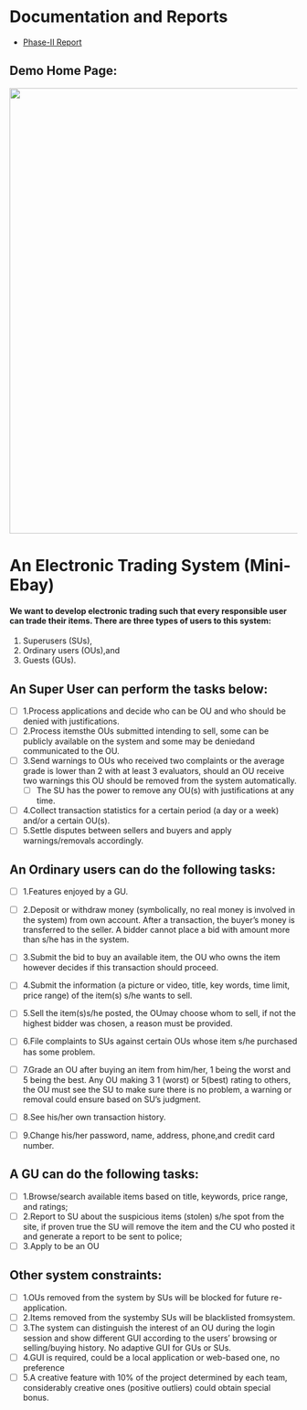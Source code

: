 # Documentation and Reports
* [Phase-II Report](https://github.com/deepankarck2/Mini-Ebay-Project/files/10088725/X_chakraborty_phase_II.pdf)
## Demo Home Page:

<img src="https://user-images.githubusercontent.com/52084764/203933545-c9dfdf72-c5ba-44d6-8ec3-76c1e9452b17.png" height=780px width=710px>


# An Electronic Trading System (Mini-Ebay)
#### We want to develop electronic trading such that every responsible user can trade their items. There are three types of users to this system: 
1. Superusers (SUs), 
2. Ordinary users (OUs),and 
3. Guests (GUs).

## An Super User can perform the tasks below:

- [ ] 1.Process applications and decide who can be OU and who should be denied with justifications.
- [ ] 2.Process itemsthe OUs submitted intending to sell, some can be publicly available on the system and some may be deniedand communicated to the OU.
- [ ] 3.Send warnings to OUs who received two complaints or the average grade is lower than 2 with at least 3 evaluators, should an OU receive two warnings this OU should be removed from the system automatically.
  - [ ] The SU has the power to remove any OU(s) with justifications at any time.
- [ ] 4.Collect transaction statistics for a certain period (a day or a week) and/or a certain OU(s). 
- [ ] 5.Settle disputes between sellers and buyers and apply warnings/removals accordingly.

## An Ordinary users can do the following tasks:
- [ ] 1.Features enjoyed by a GU.
- [ ] 2.Deposit or withdraw money (symbolically, no real money is involved in the system) from own account. After a transaction, the buyer’s money is transferred to the seller. A bidder cannot place a bid with amount more than s/he has in the system.
- [ ] 3.Submit the bid to buy an available item, the OU who owns the item however decides if this transaction should proceed.
- [ ] 4.Submit the information (a picture or video, title, key words, time limit, price range) of the item(s) s/he wants to sell. 
- [ ] 5.Sell the item(s)s/he posted, the OUmay choose whom to sell, if not the highest bidder was chosen, a reason must be provided.
- [ ] 6.File complaints to SUs against certain OUs whose item s/he purchased has some problem.
- [ ] 7.Grade an OU after buying an item from him/her, 1 being the worst and 5 being the best. Any OU making 3 1 (worst) or 5(best) rating to others, the OU must see the SU to make sure there is no problem, a warning or removal could ensure based on SU’s judgment.
- [ ] 8.See his/her own transaction history.
- [ ] 9.Change his/her password, name, address, phone,and credit card number.


## A GU can do the following tasks:
- [ ] 1.Browse/search available items based on title, keywords, price range, and ratings; 
- [ ] 2.Report to SU about the suspicious items (stolen) s/he spot from the site, if proven true the SU will remove the item and the CU who posted it and generate a report to be sent to police;
- [ ] 3.Apply to be an OU

## Other system constraints:

- [ ] 1.OUs removed from the system by SUs will be blocked for future re-application.
- [ ] 2.Items removed from the systemby SUs will be blacklisted fromsystem.
- [ ] 3.The system can distinguish the interest of an OU during the login session and show different GUI according to the users’ browsing or selling/buying history. No adaptive GUI for GUs or SUs.
- [ ] 4.GUI is required, could be a local application or web-based one, no preference
- [ ] 5.A creative feature with 10% of the project determined by each team, considerably creative ones (positive outliers) could obtain special bonus.
